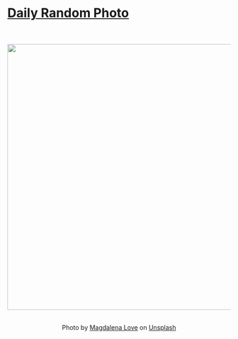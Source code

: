 # [Daily Random Photo](https://www.dailyrandomphoto.com/)

<div align="center">
  <br>
  <br>
  <a href="https://www.dailyrandomphoto.com/p/2021/2021-07-07/"><img src="https://images.unsplash.com/photo-1582785328477-5e04ef59f3c0?crop=entropy&cs=tinysrgb&fit=max&fm=jpg&ixid=Mnw3NzUwOHwwfDF8cmFuZG9tfHx8fHx8fHx8MTYyNTYxNjg4OA&ixlib=rb-1.2.1&q=80&w=1080" width="600px"></a>
  <br>
  <br>
  <p class="has-text-grey">Photo by <a href="https://unsplash.com/@magdalena_love?utm_source=Daily%20Random%20Photo&amp;utm_medium=referral" target="_blank" rel="noopener noreferrer">Magdalena Love</a> on <a href="https://unsplash.com/photos/itmDT8HzKxE?utm_source=Daily%20Random%20Photo&amp;utm_medium=referral" target="_blank" rel="noopener noreferrer">Unsplash</a></p>
</div>
